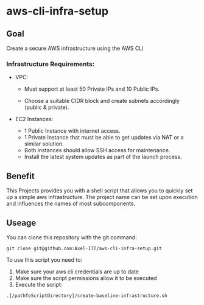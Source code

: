 # aws-cli-infra-setup

## Goal
Create a secure AWS infrastructure using the AWS CLI
### Infrastructure Requirements:
- VPC:
  - Must support at least 50 Private IPs and 10 Public IPs.

  - Choose a suitable CIDR block and create subnets accordingly (public & private).


- EC2 Instances:
  - 1 Public Instance with internet access.
  - 1 Private Instance that must be able to get updates via NAT or a similar solution.
  - Both instances should allow SSH access for maintenance.
  - Install the latest system updates as part of the launch process.

## Benefit
This Projects provides you with a shell script that allows you to quickly set up a simple aws infrastructure. The project name can be set upon execution and influences the names of most subcomponents.

## Useage
You can clone this repository with the git command:
```
git clone git@github.com:Axel-ITT/aws-cli-infra-setup.git
```
To use this script you need to:
 1. Make sure your aws cli credentials are up to date
 2. Make sure the script permissions allow it to be executed
 3. Execute the script:
 ```
.[/pathToScriptDirectory]/create-baseline-infrastructure.sh
 ```
